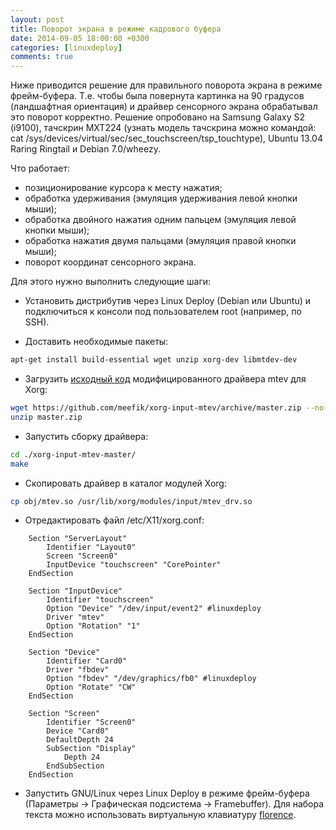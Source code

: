 ```yaml
---
layout: post
title: Поворот экрана в режиме кадрового буфера
date: 2014-09-05 18:00:00 +0300
categories: [linuxdeploy]
comments: true
---
```


Ниже приводится решение для правильного поворота экрана в режиме фрейм-буфера. Т.е. чтобы была повернута картинка на 90 градусов (ландшафтная ориентация) и драйвер сенсорного экрана обрабатывал это поворот корректно. Решение опробовано на Samsung Galaxy S2 (i9100), тачскрин MXT224 (узнать модель тачскрина можно командой: cat /sys/devices/virtual/sec/sec_touchscreen/tsp_touchtype), Ubuntu 13.04 Raring Ringtail и Debian 7.0/wheezy.

Что работает:

* позиционирование курсора к месту нажатия;
* обработка удерживания (эмуляция удерживания левой кнопки мыши);
* обработка двойного нажатия одним пальцем (эмуляция левой кнопки мыши);
* обработка нажатия двумя пальцами (эмуляция правой кнопки мыши);
* поворот координат сенсорного экрана.

<!--more-->

Для этого нужно выполнить следующие шаги:

* Установить дистрибутив через Linux Deploy (Debian или Ubuntu) и подключиться к консоли под пользователем root (например, по SSH).

* Доставить необходимые пакеты:
```sh
apt-get install build-essential wget unzip xorg-dev libmtdev-dev
```

* Загрузить [исходный код](https://github.com/meefik/xorg-input-mtev) модифицированного драйвера mtev для Xorg:
```sh
wget https://github.com/meefik/xorg-input-mtev/archive/master.zip --no-check-certificate
unzip master.zip
```

* Запустить сборку драйвера:
```sh
cd ./xorg-input-mtev-master/
make
```

* Скопировать драйвер в каталог модулей Xorg:
```sh
cp obj/mtev.so /usr/lib/xorg/modules/input/mtev_drv.so
```

* Отредактировать файл /etc/X11/xorg.conf:
```
    Section "ServerLayout"
        Identifier "Layout0"
        Screen "Screen0"
        InputDevice "touchscreen" "CorePointer"
    EndSection

    Section "InputDevice"
        Identifier "touchscreen"
        Option "Device" "/dev/input/event2" #linuxdeploy
        Driver "mtev"
        Option "Rotation" "1"
    EndSection

    Section "Device"
        Identifier "Card0"
        Driver "fbdev"
        Option "fbdev" "/dev/graphics/fb0" #linuxdeploy
        Option "Rotate" "CW"
    EndSection

    Section "Screen"
        Identifier "Screen0"
        Device "Card0"
        DefaultDepth 24
        SubSection "Display"
            Depth 24
        EndSubSection
    EndSection
```

* Запустить GNU/Linux через Linux Deploy в режиме фрейм-буфера (Параметры -> Графическая подсистема -> Framebuffer). Для набора текста можно использовать виртуальную клавиатуру [florence](http://packages.debian.org/wheezy/florence).

